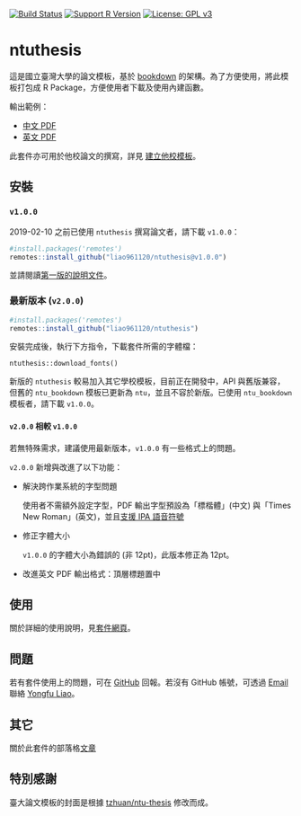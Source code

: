[![Build Status](https://travis-ci.org/liao961120/ntuthesis.svg?branch=master)](https://travis-ci.org/liao961120/ntuthesis) [![Support R Version](https://img.shields.io/badge/R-≥%203.4.0-blue.svg)](https://cran.r-project.org/) [![License: GPL v3](https://img.shields.io/badge/License-GPL%20v3-yellow.svg)](https://www.gnu.org/licenses/gpl-3.0)

# ntuthesis

這是國立臺灣大學的論文模板，基於 [bookdown](https://github.com/rstudio/bookdown) 的架構。為了方便使用，將此模板打包成 R Package，方便使用者下載及使用內建函數。

輸出範例：

- [中文 PDF](https://liao961120.github.io/ntuthesis/doc/ntu-bookdown.pdf)
- [英文 PDF](https://liao961120.github.io/ntuthesis/doc/ntu-bookdown-en.pdf)


此套件亦可用於他校論文的撰寫，詳見 [建立他校模板](https://liao961120.github.io/ntuthesis/articles/extend_template.html)。

## 安裝

### `v1.0.0`
2019-02-10 之前已使用 `ntuthesis` 撰寫論文者，請下載 `v1.0.0`：
```r
#install.packages('remotes')
remotes::install_github("liao961120/ntuthesis@v1.0.0")
```

並請閱讀[第一版的說明文件](https://liao961120.github.io/ntuthesis/doc-v1)。

### 最新版本 (`v2.0.0`)

```r
#install.packages('remotes')
remotes::install_github("liao961120/ntuthesis")
```

安裝完成後，執行下方指令，下載套件所需的字體檔：
```
ntuthesis::download_fonts()
```

新版的 `ntuthesis` 較易加入其它學校模板，目前正在開發中，API 與舊版兼容，但舊的 `ntu_bookdown` 模板已更新為 `ntu`，並且不容於新版。已使用 `ntu_bookdown` 模板者，請下載 `v1.0.0`。


#### `v2.0.0` 相較 `v1.0.0`

若無特殊需求，建議使用最新版本，`v1.0.0` 有一些格式上的問題。

`v2.0.0` 新增與改進了以下功能：

- 解決跨作業系統的字型問題
    
    使用者不需額外設定字型，PDF 輸出字型預設為「標楷體」(中文) 與「Times New Roman」(英文)，並且[支援 IPA 語音符號](https://liao961120.github.io/ntuthesis/doc/add-on.html)

- 修正字體大小
    
    `v1.0.0` 的字體大小為錯誤的 (非 12pt)，此版本修正為 12pt。

- 改進英文 PDF 輸出格式：頂層標題置中




## 使用

關於詳細的使用說明，見[套件網頁](https://doc-ntuthesis.netlify.com)。


## 問題

若有套件使用上的問題，可在 [GitHub](https://github.com/liao961120/ntuthesis/issues) 回報。若沒有 GitHub 帳號，可透過 [Email](mailto:liao961120@gmail.com) 聯絡 [Yongfu Liao](https://liao961120.github.io)。


## 其它

關於此套件的部落格[文章](https://liao961120.github.io/2019/03/07/ntuthesis.html)

## 特別感謝

臺大論文模板的封面是根據 [tzhuan/ntu-thesis](https://github.com/tzhuan/ntu-thesis) 修改而成。

